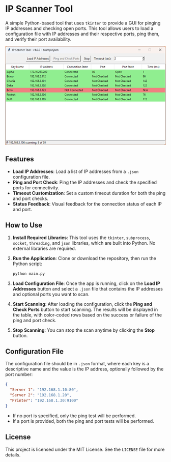 
# IP Scanner Tool

A simple Python-based tool that uses `tkinter` to provide a GUI for pinging IP addresses and checking open ports. This tool allows users to load a configuration file with IP addresses and their respective ports, ping them, and verify their port availability.

![Preview](./assets/preview.png)

## Features

- **Load IP Addresses**: Load a list of IP addresses from a `.json` configuration file.
- **Ping and Port Check**: Ping the IP addresses and check the specified ports for connectivity.
- **Timeout Customization**: Set a custom timeout duration for both the ping and port checks.
- **Status Feedback**: Visual feedback for the connection status of each IP and port.

## How to Use

1. **Install Required Libraries**:
   This tool uses the `tkinter`, `subprocess`, `socket`, `threading`, and `json` libraries, which are built into Python. No external libraries are required.
   
2. **Run the Application**:
   Clone or download the repository, then run the Python script:

   ```bash
   python main.py
   ```

3. **Load Configuration File**:
   Once the app is running, click on the **Load IP Addresses** button and select a `.json` file that contains the IP addresses and optional ports you want to scan.

4. **Start Scanning**:
   After loading the configuration, click the **Ping and Check Ports** button to start scanning. The results will be displayed in the table, with color-coded rows based on the success or failure of the ping and port check.

5. **Stop Scanning**:
   You can stop the scan anytime by clicking the **Stop** button.

## Configuration File

The configuration file should be in `.json` format, where each key is a descriptive name and the value is the IP address, optionally followed by the port number:

```json
{
  "Server 1": "192.168.1.10:80",
  "Server 2": "192.168.1.20",
  "Printer": "192.168.1.30:9100"
}
```

- If no port is specified, only the ping test will be performed.
- If a port is provided, both the ping and port tests will be performed.

## License

This project is licensed under the MIT License. See the `LICENSE` file for more details.
